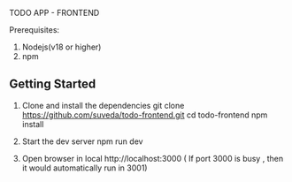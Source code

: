 TODO APP - FRONTEND

Prerequisites:
1. Nodejs(v18 or higher)
2. npm
   

## Getting Started

1. Clone and install the dependencies
   git clone https://github.com/suveda/todo-frontend.git
   cd todo-frontend
   npm install

2. Start the dev server
   npm run dev

3. Open browser in local
   http://localhost:3000 ( If port 3000 is busy , then it would automatically run in 3001)
   


